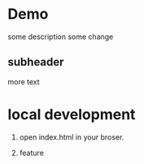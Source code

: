 # Demo

some description
some change

## subheader

more text

# local development

1. open index.html in your broser.

2. feature
